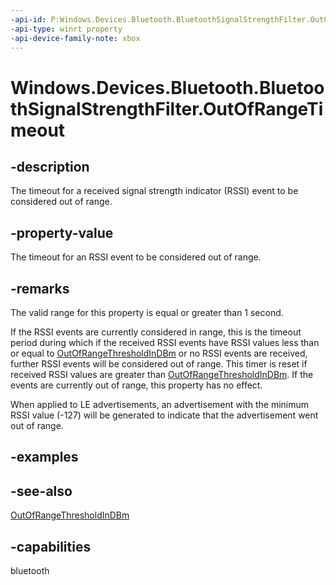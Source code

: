 ```yaml
---
-api-id: P:Windows.Devices.Bluetooth.BluetoothSignalStrengthFilter.OutOfRangeTimeout
-api-type: winrt property
-api-device-family-note: xbox
---
```


<!-- Property syntax
public Windows.Foundation.IReference<Windows.Foundation.TimeSpan> OutOfRangeTimeout { get;  set; }
-->

# Windows.Devices.Bluetooth.BluetoothSignalStrengthFilter.OutOfRangeTimeout

## -description
The timeout for a received signal strength indicator (RSSI) event to be considered out of range.

## -property-value
The timeout for an RSSI event to be considered out of range.

## -remarks
The valid range for this property is equal or greater than 1 second.

If the RSSI events are currently considered in range, this is the timeout period during which if the received RSSI events have RSSI values less than or equal to [OutOfRangeThresholdInDBm](bluetoothsignalstrengthfilter_outofrangethresholdindbm.md) or no RSSI events are received, further RSSI events will be considered out of range. This timer is reset if received RSSI values are greater than [OutOfRangeThresholdInDBm](bluetoothsignalstrengthfilter_outofrangethresholdindbm.md). If the events are currently out of range, this property has no effect.

When applied to LE advertisements, an advertisement with the minimum RSSI value (-127) will be generated to indicate that the advertisement went out of range.

## -examples

## -see-also
[OutOfRangeThresholdInDBm](bluetoothsignalstrengthfilter_outofrangethresholdindbm.md)

## -capabilities
bluetooth
